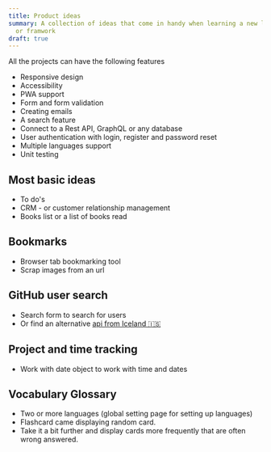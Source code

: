 ```yaml
---
title: Product ideas
summary: A collection of ideas that come in handy when learning a new language
  or framwork
draft: true
---
```

All the projects can have the following features

* Responsive design
* Accessibility
* PWA support
* Form and form validation
* Creating emails
* A search feature
* Connect to a Rest API, GraphQL or any database
* User authentication with login, register and password reset
* Multiple languages support
* Unit testing

## Most basic ideas

* To do's
* CRM - or customer relationship management
* Books list or a list of books read

## Bookmarks

* Browser tab bookmarking tool
* Scrap images from an url

## GitHub user search

* Search form to search for users
* Or find an alternative [api from Iceland 🇮🇸](http://docs.apis.is)

## Project and time tracking

* Work with date object to work with time and dates

## Vocabulary Glossary

* Two or more languages (global setting page for setting up languages)
* Flashcard came displaying random card.
* Take it a bit further and display cards more frequently that are often wrong answered.